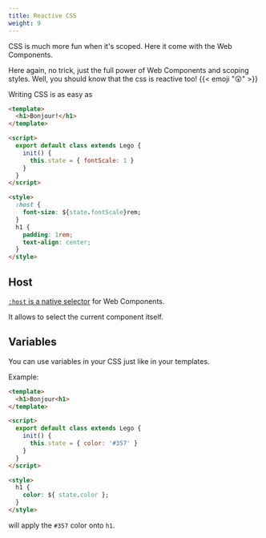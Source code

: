 ```yaml
---
title: Reactive CSS
weight: 9
---
```


CSS is much more fun when it's scoped.
Here it come with the Web Components.

Here again, no trick, just the full power of Web Components and scoping styles.
Well, you should know that the css is reactive too! {{< emoji "😲" >}}

Writing CSS is as easy as

```html
<template>
  <h1>Bonjour!</h1>
</template>

<script>
  export default class extends Lego {
    init() {
      this.state = { fontScale: 1 }
    }
  }
</script>

<style>
  :host {
    font-size: ${state.fontScale}rem;
  }
  h1 {
    padding: 1rem;
    text-align: center;
  }
</style>
```

## Host

[`:host` is a native selector](<https://developer.mozilla.org/en-US/docs/Web/CSS/:host()>) for Web Components.

It allows to select the current component itself.

## Variables

You can use variables in your CSS just like in your templates.

Example:

```html
<template>
  <h1>Bonjour<h1>
</template>

<script>
  export default class extends Lego {
    init() {
      this.state = { color: '#357' }
    }
  }
</script>

<style>
  h1 {
    color: ${ state.color };
  }
</style>
```

will apply the `#357` color onto `h1`.
